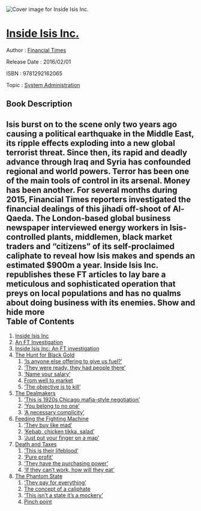 ![Cover image for Inside Isis Inc.](https://imgdetail.ebookreading.net/cover/cover/system_admin/EB9781292162065.jpg)

[Inside Isis Inc.](https://ebookreading.net/view/book/Inside+Isis+Inc.-EB9781292162065_1.html "Inside Isis Inc.")
====================================================================================================================

Author : [Financial Times](https://ebookreading.net/search/author/Financial+Times)

Release Date : 2016/02/01

ISBN : 9781292162065

Topic : [System Administration](https://ebookreading.net/search/category/system-administration)

Book Description
-----------------

 Isis burst on to the scene only two years ago causing a political earthquake in the Middle East, its ripple effects exploding into a new global terrorist threat. Since then, its rapid and deadly advance through Iraq and Syria has confounded regional and world powers.
 Terror has been one of the main tools of control in its arsenal. Money has been another. 
  For several months during 2015, Financial Times reporters investigated the financial dealings of this jihadi off-shoot of Al-Qaeda. The London-based global business newspaper interviewed energy workers in Isis-controlled plants, middlemen, black market traders and “citizens” of its self-proclaimed caliphate to reveal how Isis makes and spends an estimated $900m a year. 
Inside Isis Inc. republishes these FT articles to lay bare a meticulous and sophisticated operation that preys on local populations and has no qualms about doing business with its enemies. 
        Show and hide more                
Table of Contents
-----------------

1. [Inside Isis Inc](https://ebookreading.net/view/book/Inside+Isis+Inc.-EB9781292162065_1.html)
1. [An FT Investigation](https://ebookreading.net/view/book/Inside+Isis+Inc.-EB9781292162065_2.html#sigil_toc_id_1)
1. [Inside Isis Inc: An FT investigation](https://ebookreading.net/view/book/Inside+Isis+Inc.-EB9781292162065_5.html)
1. [The Hunt for Black Gold](https://ebookreading.net/view/book/Inside+Isis+Inc.-EB9781292162065_6.html)
    1. [‘Is anyone else offering to give us fuel?’](https://ebookreading.net/view/book/Inside+Isis+Inc.-EB9781292162065_6.html#sigil_toc_id_2)
    1. [‘They were ready, they had people there’](https://ebookreading.net/view/book/Inside+Isis+Inc.-EB9781292162065_6.html#sigil_toc_id_3)
    1. [‘Name your salary’](https://ebookreading.net/view/book/Inside+Isis+Inc.-EB9781292162065_6.html#sigil_toc_id_4)
    1. [From well to market](https://ebookreading.net/view/book/Inside+Isis+Inc.-EB9781292162065_6.html#sigil_toc_id_5)
    1. [‘The objective is to kill’](https://ebookreading.net/view/book/Inside+Isis+Inc.-EB9781292162065_6.html#sigil_toc_id_6)
1. [The Dealmakers](https://ebookreading.net/view/book/Inside+Isis+Inc.-EB9781292162065_7.html)
    1. [‘This is 1920s Chicago mafia-style negotiation’](https://ebookreading.net/view/book/Inside+Isis+Inc.-EB9781292162065_7.html#sigil_toc_id_7)
    1. [‘You belong to no one’](https://ebookreading.net/view/book/Inside+Isis+Inc.-EB9781292162065_7.html#sigil_toc_id_8)
    1. [‘A necessary complicity’](https://ebookreading.net/view/book/Inside+Isis+Inc.-EB9781292162065_7.html#sigil_toc_id_9)
1. [Feeding the Fighting Machine](https://ebookreading.net/view/book/Inside+Isis+Inc.-EB9781292162065_8.html)
    1. [‘They buy like mad’](https://ebookreading.net/view/book/Inside+Isis+Inc.-EB9781292162065_8.html#sigil_toc_id_10)
    1. [‘Kebab, chicken tikka, salad’](https://ebookreading.net/view/book/Inside+Isis+Inc.-EB9781292162065_8.html#sigil_toc_id_11)
    1. [‘Just put your finger on a map’](https://ebookreading.net/view/book/Inside+Isis+Inc.-EB9781292162065_8.html#sigil_toc_id_12)
1. [Death and Taxes](https://ebookreading.net/view/book/Inside+Isis+Inc.-EB9781292162065_9.html)
    1. [‘This is their lifeblood’](https://ebookreading.net/view/book/Inside+Isis+Inc.-EB9781292162065_9.html#sigil_toc_id_13)
    1. [‘Pure profit’](https://ebookreading.net/view/book/Inside+Isis+Inc.-EB9781292162065_9.html#sigil_toc_id_14)
    1. [‘They have the purchasing power’](https://ebookreading.net/view/book/Inside+Isis+Inc.-EB9781292162065_9.html#sigil_toc_id_15)
    1. [‘If they can’t work, how will they eat’](https://ebookreading.net/view/book/Inside+Isis+Inc.-EB9781292162065_9.html#sigil_toc_id_16)
1. [The Phantom State](https://ebookreading.net/view/book/Inside+Isis+Inc.-EB9781292162065_10.html)
    1. [‘They pay for everything’](https://ebookreading.net/view/book/Inside+Isis+Inc.-EB9781292162065_10.html#sigil_toc_id_17)
    1. [The concept of a caliphate](https://ebookreading.net/view/book/Inside+Isis+Inc.-EB9781292162065_10.html#sigil_toc_id_18)
    1. [‘This isn’t a state it’s a mockery’](https://ebookreading.net/view/book/Inside+Isis+Inc.-EB9781292162065_10.html#sigil_toc_id_19)
    1. [Pinch point](https://ebookreading.net/view/book/Inside+Isis+Inc.-EB9781292162065_10.html#sigil_toc_id_20)
